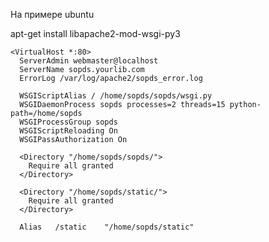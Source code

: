 На примере ubuntu

  apt-get install libapache2-mod-wsgi-py3
  
    <VirtualHost *:80>
      ServerAdmin webmaster@localhost
      ServerName sopds.yourlib.com
      ErrorLog /var/log/apache2/sopds_error.log
        
      WSGIScriptAlias / /home/sopds/sopds/wsgi.py
      WSGIDaemonProcess sopds processes=2 threads=15 python-path=/home/sopds
      WSGIProcessGroup sopds
      WSGIScriptReloading On
      WSGIPassAuthorization On
      
      <Directory "/home/sopds/sopds/">
        Require all granted
      </Directory>
      
      <Directory "/home/sopds/static/">
        Require all granted
      </Directory>
      
      Alias   /static    "/home/sopds/static"
  </VirtualHost>
  
